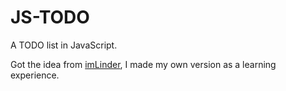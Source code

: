 JS-TODO
=======

A TODO list in JavaScript.

Got the idea from [imLinder](https://github.com/imLinder/1kB-todo-list), I made my own version as a learning experience.
